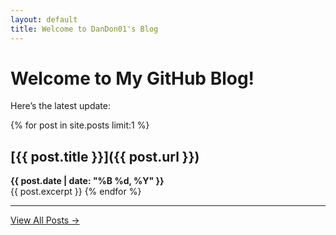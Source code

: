 ```yaml
---
layout: default
title: Welcome to DanDon01's Blog
---
```


# Welcome to My GitHub Blog! 

Here’s the latest update:

{% for post in site.posts limit:1 %}
## [{{ post.title }}]({{ post.url }})
**{{ post.date | date: "%B %d, %Y" }}**  
{{ post.excerpt }}
{% endfor %}

---

[View All Posts →](archive)
